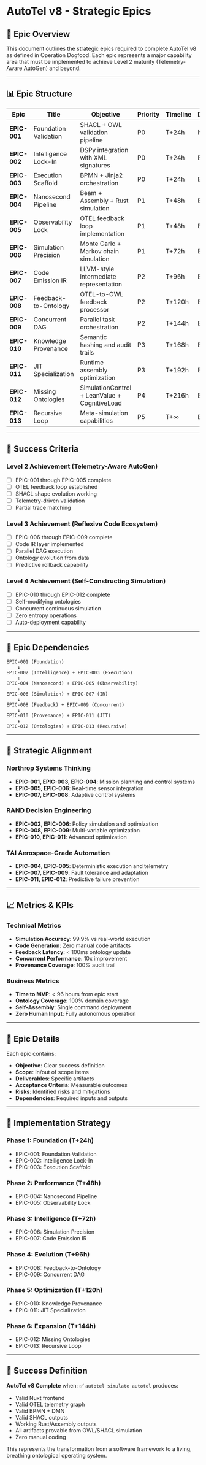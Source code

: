 # AutoTel v8 - Strategic Epics

## 🎯 Epic Overview

This document outlines the strategic epics required to complete AutoTel v8 as defined in Operation Dogfood. Each epic represents a major capability area that must be implemented to achieve Level 2 maturity (Telemetry-Aware AutoGen) and beyond.

---

## 📊 Epic Structure

| Epic | Title | Objective | Priority | Timeline | Dependencies |
|------|-------|-----------|----------|----------|--------------|
| **EPIC-001** | Foundation Validation | SHACL + OWL validation pipeline | P0 | T+24h | None |
| **EPIC-002** | Intelligence Lock-In | DSPy integration with XML signatures | P0 | T+24h | EPIC-001 |
| **EPIC-003** | Execution Scaffold | BPMN + Jinja2 orchestration | P0 | T+24h | EPIC-001 |
| **EPIC-004** | Nanosecond Pipeline | Beam + Assembly + Rust simulation | P1 | T+48h | EPIC-003 |
| **EPIC-005** | Observability Lock | OTEL feedback loop implementation | P1 | T+48h | EPIC-004 |
| **EPIC-006** | Simulation Precision | Monte Carlo + Markov chain simulation | P1 | T+72h | EPIC-005 |
| **EPIC-007** | Code Emission IR | LLVM-style intermediate representation | P2 | T+96h | EPIC-006 |
| **EPIC-008** | Feedback-to-Ontology | OTEL-to-OWL feedback processor | P2 | T+120h | EPIC-007 |
| **EPIC-009** | Concurrent DAG | Parallel task orchestration | P2 | T+144h | EPIC-008 |
| **EPIC-010** | Knowledge Provenance | Semantic hashing and audit trails | P3 | T+168h | EPIC-009 |
| **EPIC-011** | JIT Specialization | Runtime assembly optimization | P3 | T+192h | EPIC-010 |
| **EPIC-012** | Missing Ontologies | SimulationControl + LeanValue + CognitiveLoad | P4 | T+216h | EPIC-011 |
| **EPIC-013** | Recursive Loop | Meta-simulation capabilities | P5 | T+∞ | EPIC-012 |

---

## 🎯 Success Criteria

### Level 2 Achievement (Telemetry-Aware AutoGen)
- [ ] EPIC-001 through EPIC-005 complete
- [ ] OTEL feedback loop established
- [ ] SHACL shape evolution working
- [ ] Telemetry-driven validation
- [ ] Partial trace matching

### Level 3 Achievement (Reflexive Code Ecosystem)
- [ ] EPIC-006 through EPIC-009 complete
- [ ] Code IR layer implemented
- [ ] Parallel DAG execution
- [ ] Ontology evolution from data
- [ ] Predictive rollback capability

### Level 4 Achievement (Self-Constructing Simulation)
- [ ] EPIC-010 through EPIC-012 complete
- [ ] Self-modifying ontologies
- [ ] Concurrent continuous simulation
- [ ] Zero entropy operations
- [ ] Auto-deployment capability

---

## 🚦 Epic Dependencies

```
EPIC-001 (Foundation) 
    ↓
EPIC-002 (Intelligence) + EPIC-003 (Execution)
    ↓
EPIC-004 (Nanosecond) + EPIC-005 (Observability)
    ↓
EPIC-006 (Simulation) + EPIC-007 (IR)
    ↓
EPIC-008 (Feedback) + EPIC-009 (Concurrent)
    ↓
EPIC-010 (Provenance) + EPIC-011 (JIT)
    ↓
EPIC-012 (Ontologies) + EPIC-013 (Recursive)
```

---

## 🧠 Strategic Alignment

### Northrop Systems Thinking
- **EPIC-001, EPIC-003, EPIC-004**: Mission planning and control systems
- **EPIC-005, EPIC-006**: Real-time sensor integration
- **EPIC-007, EPIC-008**: Adaptive control systems

### RAND Decision Engineering
- **EPIC-002, EPIC-006**: Policy simulation and optimization
- **EPIC-008, EPIC-009**: Multi-variable optimization
- **EPIC-010, EPIC-011**: Advanced optimization

### TAI Aerospace-Grade Automation
- **EPIC-004, EPIC-005**: Deterministic execution and telemetry
- **EPIC-007, EPIC-009**: Fault tolerance and adaptation
- **EPIC-011, EPIC-012**: Predictive failure prevention

---

## 📈 Metrics & KPIs

### Technical Metrics
- **Simulation Accuracy**: 99.9% vs real-world execution
- **Code Generation**: Zero manual code artifacts
- **Feedback Latency**: < 100ms ontology update
- **Concurrent Performance**: 10x improvement
- **Provenance Coverage**: 100% audit trail

### Business Metrics
- **Time to MVP**: < 96 hours from epic start
- **Ontology Coverage**: 100% domain coverage
- **Self-Assembly**: Single command deployment
- **Zero Human Input**: Fully autonomous operation

---

## 🎯 Epic Details

Each epic contains:
- **Objective**: Clear success definition
- **Scope**: In/out of scope items
- **Deliverables**: Specific artifacts
- **Acceptance Criteria**: Measurable outcomes
- **Risks**: Identified risks and mitigations
- **Dependencies**: Required inputs and outputs

---

## 🚀 Implementation Strategy

### Phase 1: Foundation (T+24h)
- EPIC-001: Foundation Validation
- EPIC-002: Intelligence Lock-In  
- EPIC-003: Execution Scaffold

### Phase 2: Performance (T+48h)
- EPIC-004: Nanosecond Pipeline
- EPIC-005: Observability Lock

### Phase 3: Intelligence (T+72h)
- EPIC-006: Simulation Precision
- EPIC-007: Code Emission IR

### Phase 4: Evolution (T+96h)
- EPIC-008: Feedback-to-Ontology
- EPIC-009: Concurrent DAG

### Phase 5: Optimization (T+120h)
- EPIC-010: Knowledge Provenance
- EPIC-011: JIT Specialization

### Phase 6: Expansion (T+144h)
- EPIC-012: Missing Ontologies
- EPIC-013: Recursive Loop

---

## 🎯 Success Definition

**AutoTel v8 Complete** when:
✅ `autotel simulate autotel` produces:
- Valid Nuxt frontend
- Valid OTEL telemetry graph  
- Valid BPMN + DMN
- Valid SHACL outputs
- Working Rust/Assembly outputs
- All artifacts provable from OWL/SHACL simulation
- Zero manual coding

This represents the transformation from a software framework to a living, breathing ontological operating system. 